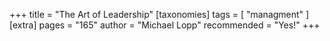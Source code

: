 +++
title = "The Art of Leadership"
[taxonomies]
tags = [ "managment" ]
[extra]
pages = "165"
author = "Michael Lopp"
recommended = "Yes!"
+++

